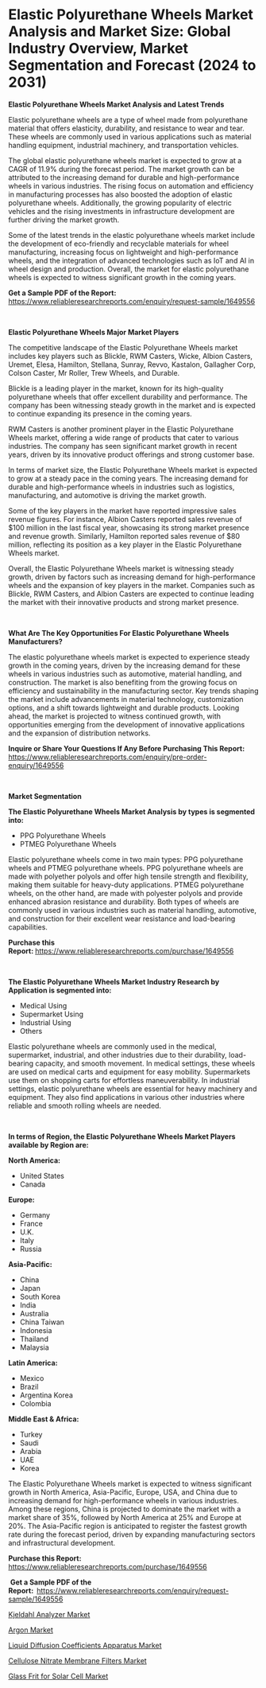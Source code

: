 <p><h1>Elastic Polyurethane Wheels Market Analysis and Market Size: Global Industry Overview, Market Segmentation and Forecast (2024 to 2031)</h1></p><p><strong>Elastic Polyurethane Wheels Market Analysis and Latest Trends</strong></p>
<p><p>Elastic polyurethane wheels are a type of wheel made from polyurethane material that offers elasticity, durability, and resistance to wear and tear. These wheels are commonly used in various applications such as material handling equipment, industrial machinery, and transportation vehicles.</p><p>The global elastic polyurethane wheels market is expected to grow at a CAGR of 11.9% during the forecast period. The market growth can be attributed to the increasing demand for durable and high-performance wheels in various industries. The rising focus on automation and efficiency in manufacturing processes has also boosted the adoption of elastic polyurethane wheels. Additionally, the growing popularity of electric vehicles and the rising investments in infrastructure development are further driving the market growth.</p><p>Some of the latest trends in the elastic polyurethane wheels market include the development of eco-friendly and recyclable materials for wheel manufacturing, increasing focus on lightweight and high-performance wheels, and the integration of advanced technologies such as IoT and AI in wheel design and production. Overall, the market for elastic polyurethane wheels is expected to witness significant growth in the coming years.</p></p>
<p><strong>Get a Sample PDF of the Report:&nbsp;</strong> <a href="https://www.reliableresearchreports.com/enquiry/request-sample/1649556">https://www.reliableresearchreports.com/enquiry/request-sample/1649556</a></p>
<p>&nbsp;</p>
<p><strong>Elastic Polyurethane Wheels Major Market Players</strong></p>
<p><p>The competitive landscape of the Elastic Polyurethane Wheels market includes key players such as Blickle, RWM Casters, Wicke, Albion Casters, Uremet, Elesa, Hamilton, Stellana, Sunray, Revvo, Kastalon, Gallagher Corp, Colson Caster, Mr Roller, Trew Wheels, and Durable. </p><p>Blickle is a leading player in the market, known for its high-quality polyurethane wheels that offer excellent durability and performance. The company has been witnessing steady growth in the market and is expected to continue expanding its presence in the coming years. </p><p>RWM Casters is another prominent player in the Elastic Polyurethane Wheels market, offering a wide range of products that cater to various industries. The company has seen significant market growth in recent years, driven by its innovative product offerings and strong customer base.</p><p>In terms of market size, the Elastic Polyurethane Wheels market is expected to grow at a steady pace in the coming years. The increasing demand for durable and high-performance wheels in industries such as logistics, manufacturing, and automotive is driving the market growth.</p><p>Some of the key players in the market have reported impressive sales revenue figures. For instance, Albion Casters reported sales revenue of $100 million in the last fiscal year, showcasing its strong market presence and revenue growth. Similarly, Hamilton reported sales revenue of $80 million, reflecting its position as a key player in the Elastic Polyurethane Wheels market.</p><p>Overall, the Elastic Polyurethane Wheels market is witnessing steady growth, driven by factors such as increasing demand for high-performance wheels and the expansion of key players in the market. Companies such as Blickle, RWM Casters, and Albion Casters are expected to continue leading the market with their innovative products and strong market presence.</p></p>
<p>&nbsp;</p>
<p><strong>What Are The Key Opportunities For Elastic Polyurethane Wheels Manufacturers?</strong></p>
<p><p>The elastic polyurethane wheels market is expected to experience steady growth in the coming years, driven by the increasing demand for these wheels in various industries such as automotive, material handling, and construction. The market is also benefiting from the growing focus on efficiency and sustainability in the manufacturing sector. Key trends shaping the market include advancements in material technology, customization options, and a shift towards lightweight and durable products. Looking ahead, the market is projected to witness continued growth, with opportunities emerging from the development of innovative applications and the expansion of distribution networks.</p></p>
<p><strong>Inquire or Share Your Questions If Any Before Purchasing This Report:</strong> <a href="https://www.reliableresearchreports.com/enquiry/pre-order-enquiry/1649556">https://www.reliableresearchreports.com/enquiry/pre-order-enquiry/1649556</a></p>
<p>&nbsp;</p>
<p><strong>Market Segmentation</strong></p>
<p><strong>The Elastic Polyurethane Wheels Market Analysis by types is segmented into:</strong></p>
<p><ul><li>PPG Polyurethane Wheels</li><li>PTMEG Polyurethane Wheels</li></ul></p>
<p><p>Elastic polyurethane wheels come in two main types: PPG polyurethane wheels and PTMEG polyurethane wheels. PPG polyurethane wheels are made with polyether polyols and offer high tensile strength and flexibility, making them suitable for heavy-duty applications. PTMEG polyurethane wheels, on the other hand, are made with polyester polyols and provide enhanced abrasion resistance and durability. Both types of wheels are commonly used in various industries such as material handling, automotive, and construction for their excellent wear resistance and load-bearing capabilities.</p></p>
<p><strong>Purchase this Report:&nbsp;</strong><a href="https://www.reliableresearchreports.com/purchase/1649556">https://www.reliableresearchreports.com/purchase/1649556</a></p>
<p>&nbsp;</p>
<p><strong>The Elastic Polyurethane Wheels Market Industry Research by Application is segmented into:</strong></p>
<p><ul><li>Medical Using</li><li>Supermarket Using</li><li>Industrial Using</li><li>Others</li></ul></p>
<p><p>Elastic polyurethane wheels are commonly used in the medical, supermarket, industrial, and other industries due to their durability, load-bearing capacity, and smooth movement. In medical settings, these wheels are used on medical carts and equipment for easy mobility. Supermarkets use them on shopping carts for effortless maneuverability. In industrial settings, elastic polyurethane wheels are essential for heavy machinery and equipment. They also find applications in various other industries where reliable and smooth rolling wheels are needed.</p></p>
<p>&nbsp;</p>
<p><strong>In terms of Region, the Elastic Polyurethane Wheels Market Players available by Region are:</strong></p>
<p>
    <p> <strong> North America: </strong>
        <ul>
            <li>United States</li>
            <li>Canada</li>
        </ul>
        </p> 
    <p> <strong> Europe: </strong>
        <ul>
            <li>Germany</li>
            <li>France</li>
            <li>U.K.</li>
            <li>Italy</li>
            <li>Russia</li>
        </ul>
        </p> 
    <p> <strong> Asia-Pacific: </strong>
        <ul>
            <li>China</li>
            <li>Japan</li>
            <li>South Korea</li>
            <li>India</li>
            <li>Australia</li>
            <li>China Taiwan</li>
            <li>Indonesia</li>
            <li>Thailand</li>
            <li>Malaysia</li>
        </ul>
        </p> 
    <p> <strong> Latin America: </strong>
        <ul>
            <li>Mexico</li>
            <li>Brazil</li>
            <li>Argentina Korea</li>
            <li>Colombia</li>
        </ul>
        </p> 
    <p> <strong> Middle East & Africa: </strong>
        <ul>
            <li>Turkey</li>
            <li>Saudi</li>
            <li>Arabia</li>
            <li>UAE</li>
            <li>Korea</li>
        </ul>
    </p>
    </p>
<p><p>The Elastic Polyurethane Wheels market is expected to witness significant growth in North America, Asia-Pacific, Europe, USA, and China due to increasing demand for high-performance wheels in various industries. Among these regions, China is projected to dominate the market with a market share of 35%, followed by North America at 25% and Europe at 20%. The Asia-Pacific region is anticipated to register the fastest growth rate during the forecast period, driven by expanding manufacturing sectors and infrastructural development.</p></p>
<p><strong>Purchase this Report: </strong><a href="https://www.reliableresearchreports.com/purchase/1649556">https://www.reliableresearchreports.com/purchase/1649556</a></p>
<p>&nbsp;<strong>Get a Sample PDF of the Report:&nbsp;&nbsp;</strong><a href="https://www.reliableresearchreports.com/enquiry/request-sample/1649556">https://www.reliableresearchreports.com/enquiry/request-sample/1649556</a></p>
<p><strong></strong></p>
<p><p><a href="https://issuu.com/reportprime-2/docs/kjeldahl-analyzer-market-size-2030.pptx">Kjeldahl Analyzer Market</a></p><p><a href="https://medium.com/@irwingibson727/argon-market-report-reveals-the-latest-trends-and-growth-opportunities-of-this-market-ebc71e7c6a27">Argon Market</a></p><p><a href="https://github.com/RichRobinson5/Market-Research-Report-List-3/blob/main/liquid-diffusion-coefficients-apparatus-market.md">Liquid Diffusion Coefficients Apparatus Market</a></p><p><a href="https://medium.com/@marcoshoppe2023/cellulose-nitrate-membrane-filters-market-report-reveals-the-latest-trends-and-growth-opportunities-f423a81354b5">Cellulose Nitrate Membrane Filters Market</a></p><p><a href="https://issuu.com/reportprime-2/docs/glass-frit-for-solar-cell-market-size-2030.pptx">Glass Frit for Solar Cell Market</a></p></p>